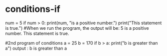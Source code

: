 # conditions-if
num = 5
if num > 0:
    print(num, "is a positive number.")
print("This statement is true.")
#When we run the program, the output will be:
5 is a positive number.
This statement is true.


#2nd program of conditions
a = 25
b = 170
if b > a:
  print("b is greater than a")
output : b is greater than a
